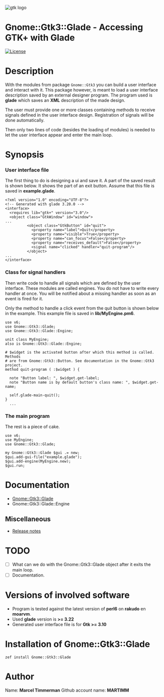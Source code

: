 ![gtk logo][logo]

# Gnome::Gtk3::Glade - Accessing GTK+ with Glade
[![License](http://martimm.github.io/label/License-label.svg)](http://www.perlfoundation.org/artistic_license_2_0)

# Description
With the modules from package `Gnome::Gtk3` you can build a user interface and interact with it. This package however, is meant to load a user interface description saved by an external designer program. The program used is **glade** which saves an **XML** description of the made design.

The user must provide one or more classes containing methods to receive signals defined in the user interface design. Registration of signals will be done automatically.

Then only two lines of code (besides the loading of modules) is needed to let the user interface appear and enter the main loop.

# Synopsis
### User interface file
The first thing to do is designing a ui and save it. A part of the saved result is shown below. It shows the part of an exit button. Assume that this file is saved in **example.glade**.
```
<?xml version="1.0" encoding="UTF-8"?>
<!-- Generated with glade 3.20.0 -->
<interface>
  <requires lib="gtk+" version="3.0"/>
  <object class="GtkWindow" id="window">
...
          <object class="GtkButton" id="quit">
            <property name="label">Quit</property>
            <property name="visible">True</property>
            <property name="can_focus">False</property>
            <property name="receives_default">False</property>
            <signal name="clicked" handler="quit-program"/>
          </object>
...
</interface>

```

### Class for signal handlers
Then write code to handle all signals which are defined by the user interface. These modules are called engines. You do not have to write every handler at once. You will be notified about a missing handler as soon as an event is fired for it.

Only the method to handle a click event from the quit button is shown below in the example. This example file is saved in **lib/MyEngine.pm6**.

```
use v6;
use Gnome::Gtk3::Glade;
use Gnome::Gtk3::Glade::Engine;

unit class MyEngine;
also is Gnome::Gtk3::Glade::Engine;

# $widget is the activated button after which this method is called. Methods
# are from Gnome::Gtk3::Button. See documentation in the Gnome::Gtk3 project.
method quit-program ( :$widget ) {

  note "Button label: ", $widget.get-label;
  note "Button name is by default button's class name: ", $widget.get-name;

  self.glade-main-quit();
}
  ...
```

### The main program
The rest is a piece of cake.
```
use v6;
use MyEngine;
use Gnome::Gtk3::Glade;

my Gnome::Gtk3::Glade $gui .= new;
$gui.add-gui-file("example.glade");
$gui.add-engine(MyEngine.new);
$gui.run;
```

# Documentation

* [Gnome::Gtk3::Glade][Gnome::Gtk3::Glade pdf]
* Gnome::Gtk3::Glade::Engine

## Miscellaneous
* [Release notes](https://github.com/MARTIMM/perl6-gnome-glade3/blob/master/doc/CHANGES.md)

# TODO

* [ ] What can we do with the Gnome::Gtk3::Glade object after it exits the main loop.
* [ ] Documentation.

# Versions of involved software

* Program is tested against the latest version of **perl6** on **rakudo** en **moarvm**.
* Used **glade** version is **>= 3.22**
* Generated user interface file is for **Gtk >= 3.10**

# Installation of Gnome::Gtk3::Glade

`zef install Gnome::Gtk3::Glade`


# Author

Name: **Marcel Timmerman**
Github account name: **MARTIMM**


<!---- [refs] ----------------------------------------------------------------->
[release]: https://github.com/MARTIMM/perl6-gnome-glade3/blob/master/doc/CHANGES.md
[logo]: https://github.com/MARTIMM/perl6-gnome-glade3/blob/master/doc/design-docs/gtk-logo-100.png

[//]: # (Pod documentation rendered with)
[//]: # (pod-render.pl6 --pdf --g=MARTIMM/perl6-gnome-glade3 lib)

[Gnome::Gtk3::Glade pdf]: https://nbviewer.jupyter.org/github/MARTIMM/perl6-gnome-glade3/blob/master/doc/Glade3.pdf
